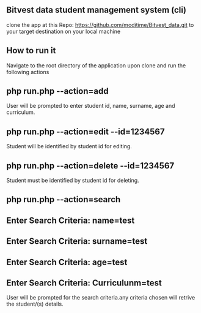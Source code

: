 
## Bitvest data student management system (cli)
 clone the app at this Repo: https://github.com/moditime/Bitvest_data.git
 to your target destination on your local machine
 ## How to run it
 Navigate to the root directory of the application upon clone and run the following actions 
 ## php run.php --action=add
 User will be prompted to enter student id, name, surname, age and curriculum.
 ## php run.php --action=edit --id=1234567
 Student will be identified by student id for editing.
 ## php run.php --action=delete --id=1234567
 Student must be identified by student id for deleting.
 ## php run.php --action=search
 ## Enter Search Criteria: name=test
 ## Enter Search Criteria: surname=test
 ## Enter Search Criteria: age=test
 ## Enter Search Criteria: Curriculunm=test
  User will be prompted for the search criteria.any criteria chosen will retrive the student/(s) details.
